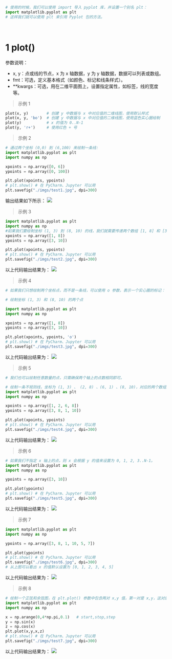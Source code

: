 
```python
# 使用的时候，我们可以使用 import 导入 pyplot 库，并设置一个别名 plt：
import matplotlib.pyplot as plt
# 这样我们就可以使用 plt 来引用 Pyplot 包的方法。
```

&emsp;
# 1 plot()

参数说明：

- x, y：点或线的节点，x 为 x 轴数据，y 为 y 轴数据，数据可以列表或数组。
- fmt：可选，定义基本格式（如颜色、标记和线条样式）。
- **kwargs：可选，用在二维平面图上，设置指定属性，如标签，线的宽度等。


>示例 1
```python
plot(x, y)        # 创建 y 中数据与 x 中对应值的二维线图，使用默认样式
plot(x, y, 'bo')  # 创建 y 中数据与 x 中对应值的二维线图，使用蓝色实心圈绘制
plot(y)           # x 的值为 0..N-1
plot(y, 'r+')     # 使用红色 + 号
```


>示例 2
```python
# 通过两个坐标 (0,0) 到 (6,100) 来绘制一条线:
import matplotlib.pyplot as plt
import numpy as np

xpoints = np.array([0, 6])
ypoints = np.array([0, 100])

plt.plot(xpoints, ypoints)
# plt.show() # 在 PyCharm、Jupyter 可以用
plt.savefig("./imgs/test1.jpg", dpi=300)
```
输出结果如下所示：
![](imgs/test1.jpg)


>示例 3
```python
import matplotlib.pyplot as plt
import numpy as np
#如果我们要绘制坐标 (1, 3) 到 (8, 10) 的线，我们就需要传递两个数组 [1, 8] 和 [3, 10] 给 plot 函数：
xpoints = np.array([1, 8])
ypoints = np.array([3, 10])

plt.plot(xpoints, ypoints)
# plt.show() # 在 PyCharm、Jupyter 可以用
plt.savefig("./imgs/test2.jpg", dpi=300)
```
以上代码输出结果为：
![](imgs/test2.jpg)

>示例 4
```python
# 如果我们只想绘制两个坐标点，而不是一条线，可以使用 o 参数，表示一个实心圈的标记：

# 绘制坐标 (1, 3) 和 (8, 10) 的两个点

import matplotlib.pyplot as plt
import numpy as np

xpoints = np.array([1, 8])
ypoints = np.array([3, 10])

plt.plot(xpoints, ypoints, 'o')
# plt.show() # 在 PyCharm、Jupyter 可以用
plt.savefig("./imgs/test3.jpg", dpi=300)
```
以上代码输出结果为：
![](imgs/test3.jpg)


>示例 5
```python
# 我们也可以绘制任意数量的点，只需确保两个轴上的点数相同即可。

# 绘制一条不规则线，坐标为 (1, 3) 、 (2, 8) 、(6, 1) 、(8, 10)，对应的两个数组为：[1, 2, 6, 8] 与 [3, 8, 1, 10]。
import matplotlib.pyplot as plt
import numpy as np

xpoints = np.array([1, 2, 6, 8])
ypoints = np.array([3, 8, 1, 10])

plt.plot(xpoints, ypoints)
# plt.show() # 在 PyCharm、Jupyter 可以用
plt.savefig("./imgs/test4.jpg", dpi=300)
```
以上代码输出结果为：
![](imgs/test4.jpg)



>示例 6
```python
# 如果我们不指定 x 轴上的点，则 x 会根据 y 的值来设置为 0, 1, 2, 3..N-1。
import matplotlib.pyplot as plt
import numpy as np

ypoints = np.array([3, 10])

plt.plot(ypoints)
# plt.show() # 在 PyCharm、Jupyter 可以用
plt.savefig("./imgs/test5.jpg", dpi=300)
```
以上代码输出结果为：
![](imgs/test5.jpg)



>示例 7
```python
import matplotlib.pyplot as plt
import numpy as np

ypoints = np.array([3, 8, 1, 10, 5, 7])

plt.plot(ypoints)
# plt.show() # 在 PyCharm、Jupyter 可以用
plt.savefig("./imgs/test6.jpg", dpi=300)
# 从上图可以看出 x 的值默认设置为 [0, 1, 2, 3, 4, 5]
```
以上代码输出结果为：
![](imgs/test6.jpg)





>示例 8
```python
# 绘制一个正弦和余弦图，在 plt.plot() 参数中包含两对 x,y 值，第一对是 x,y，这对应于正弦函数，第二对是 x,z，这对应于余弦函数。
import matplotlib.pyplot as plt
import numpy as np

x = np.arange(0,4*np.pi,0.1)   # start,stop,step
y = np.sin(x)
z = np.cos(x)
plt.plot(x,y,x,z)
# plt.show() # 在 PyCharm、Jupyter 可以用
plt.savefig("./imgs/test7.jpg", dpi=300)
```
以上代码输出结果为：
![](imgs/test7.jpg)


